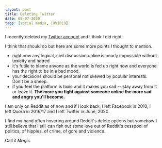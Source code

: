 ```yaml
---
layout: post
title: Deleting Twitter
date: 05-07-2020
tags: [social media, COVID19]
---
```



I recently deleted my [Twitter account](https://www.twitter.com/sudoankit) and I think I did right.



I think that should do but here are some more points I thought to mention.

- right now any logical, civil discussion online is nearly impossible without toxicity and hatred
- it's futile to blame anyone as the world is fed up right now and everyone has the right to be in a bad mood, 
- your decisions should be personal not skewed by popular interests. Don't be a sheep.
- if you feel the platform is toxic and it makes you sad -- stay away from it or leave it. **The more you fight against someone online the more sad and angry you'll become.**

I am only on Reddit as of now and if I look back, I left Facebook in 2010, I left Quora in 2016/17 and I left Twitter in June, 2020.

I find my hand often hovering around Reddit's delete options but somehow I still believe that I still can fish out some love out of Reddit's cesspool of politics, of hippies, of crime, of gore and violence. 

Call it *Magic*.